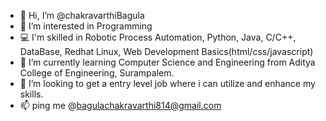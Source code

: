 - 👋 Hi, I’m @chakravarthiBagula
- 👀 I’m interested in Programming
- 💻 I'm skilled in Robotic Process Automation, Python, Java, C/C++, DataBase, Redhat Linux, Web Development Basics(html/css/javascript)
- 🌱 I’m currently learning Computer Science and Engineering from Aditya College of Engineering, Surampalem.
- 💞️ I’m looking to get a entry level job where i can utilize and enhance my skills.
- 📫 ping me @bagulachakravarthi814@gmail.com

<!---
chakravarthiBagula/chakravarthiBagula is a ✨ special ✨ repository because its `README.md` (this file) appears on your GitHub profile.
You can click the Preview link to take a look at your changes.
--->
